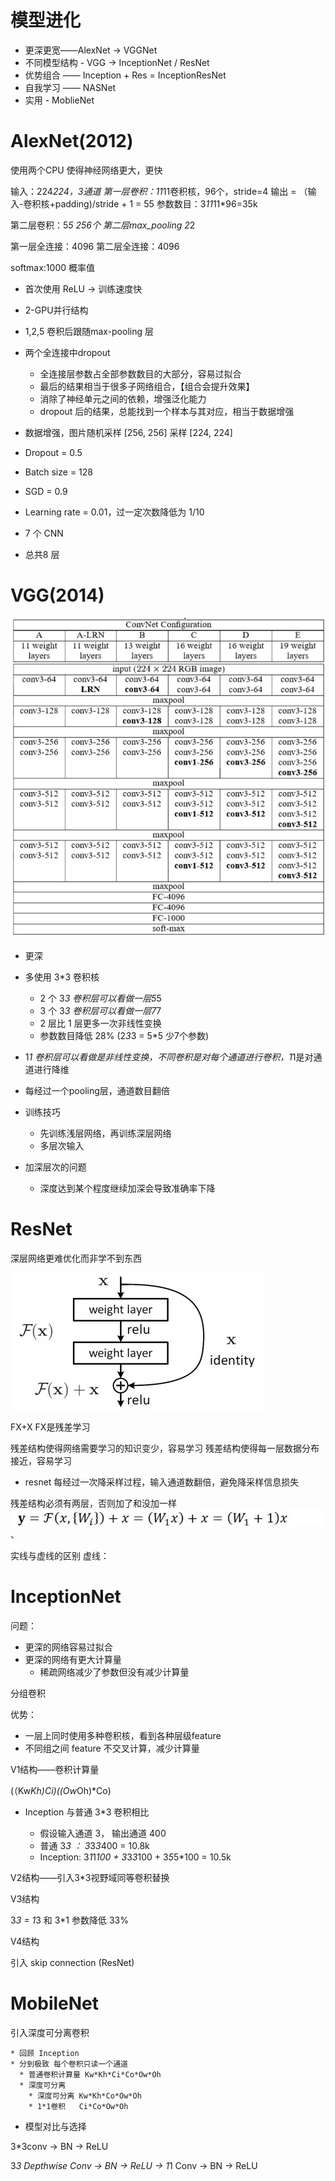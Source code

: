 # 模型进化

* 更深更宽——AlexNet -> VGGNet
* 不同模型结构 - VGG -> InceptionNet / ResNet
* 优势组合 —— Inception + Res = InceptionResNet
* 自我学习 —— NASNet
* 实用 - MoblieNet



# AlexNet(2012)

使用两个CPU 使得神经网络更大，更快

输入：224*224，3通道
第一层卷积：11*11卷积核，96个，stride=4 输出 = （输入-卷积核+padding)/stride + 1 = 55
参数数目：3*11*11*96=35k

第二层卷积：5*5 256个
第二层max_pooling 2*2

第一层全连接：4096
第二层全连接：4096

softmax:1000 概率值


* 首次使用 ReLU -> 训练速度快
* 2-GPU并行结构
* 1,2,5 卷积后跟随max-pooling 层
* 两个全连接中dropout
    * 全连接层参数占全部参数数目的大部分，容易过拟合
    * 最后的结果相当于很多子网络组合，【组合会提升效果】
    * 消除了神经单元之间的依赖，增强泛化能力
    * dropout 后的结果，总能找到一个样本与其对应，相当于数据增强
* 数据增强，图片随机采样 [256, 256] 采样 [224, 224]
* Dropout = 0.5
* Batch size = 128
* SGD = 0.9
* Learning rate = 0.01，过一定次数降低为 1/10
* 7 个 CNN

* 总共8 层


# VGG(2014)

![](../img/vgg.png)

* 更深
* 多使用 3*3 卷积核
    * 2 个 3*3 卷积层可以看做一层5*5
    * 3 个 3*3 卷积层可以看做一层7*7
    * 2 层比 1 层更多一次非线性变换
    * 参数数目降低 28% (2*3*3 = 5*5 少7个参数)
* 1*1 卷积层可以看做是非线性变换，不同卷积是对每个通道进行卷积，1*1是对通道进行降维
* 每经过一个pooling层，通道数目翻倍

* 训练技巧

    * 先训练浅层网络，再训练深层网络
    * 多层次输入

* 加深层次的问题

    * 深度达到某个程度继续加深会导致准确率下降


# ResNet

深层网络更难优化而非学不到东西

![](../img/residual_block.jpg)

FX+X  FX是残差学习

残差结构使得网络需要学习的知识变少，容易学习
残差结构使得每一层数据分布接近，容易学习


* resnet 每经过一次降采样过程，输入通道数翻倍，避免降采样信息损失

残差结构必须有两层，否则加了和没加一样
![](./pic/../../img/v2-83bfa1fb1caa188934e511a25c8ab074_720w.jpg)、




实线与虚线的区别 虚线：

# InceptionNet

问题：
* 更深的网络容易过拟合
* 更深的网络有更大计算量
  * 稀疏网络减少了参数但没有减少计算量

分组卷积

优势：
* 一层上同时使用多种卷积核，看到各种层级feature
* 不同组之间 feature 不交叉计算，减少计算量

V1结构——卷积计算量

(（Kw*Kh)*Ci)*((Ow*Oh)*Co)

* Inception 与普通 3*3 卷积相比

    * 假设输入通道 3， 输出通道 400
    * 普通 3*3 ： 3*3*3*400 = 10.8k
    * Inception: 3*1*1*100 + 3*3*3*100 + 3*5*5*100 = 10.5k

V2结构——引入3*3视野域同等卷积替换

V3结构

3*3 = 1*3 和 3*1
参数降低 33%

V4结构

引入 skip connection (ResNet)

# MobileNet

引入深度可分离卷积

    * 回顾 Inception
    * 分到极致 每个卷积只读一个通道
      * 普通卷积计算量 Kw*Kh*Ci*Co*Ow*Oh
      * 深度可分离
        * 深度可分离 Kw*Kh*Co*Ow*Oh
        * 1*1卷积   Ci*Co*Ow*Oh

* 模型对比与选择

3*3conv -> BN -> ReLU

3*3 Depthwise Conv -> BN -> ReLU -> 1*1 Conv -> BN -> ReLU
